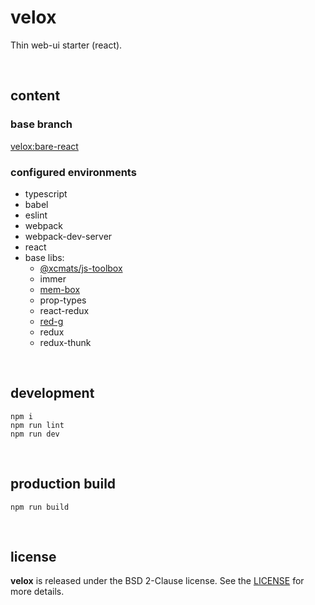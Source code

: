 # velox

Thin web-ui starter (react).

<br />




## content

### base branch

[velox:bare-react](https://github.com/drmats/velox/tree/bare-react)

### configured environments

* typescript
* babel
* eslint
* webpack
* webpack-dev-server
* react
* base libs:
    - [@xcmats/js-toolbox](https://drmats.github.io/js-toolbox/)
    - immer
    - [mem-box](https://drmats.github.io/mem-box/)
    - prop-types
    - react-redux
    - [red-g](https://drmats.github.io/red-g/)
    - redux
    - redux-thunk

<br />




## development

```
npm i
npm run lint
npm run dev
```

<br />




## production build

```
npm run build
```

<br />




## license

**velox** is released under the BSD 2-Clause license. See the
[LICENSE](https://raw.githubusercontent.com/drmats/velox/master/LICENSE)
for more details.

